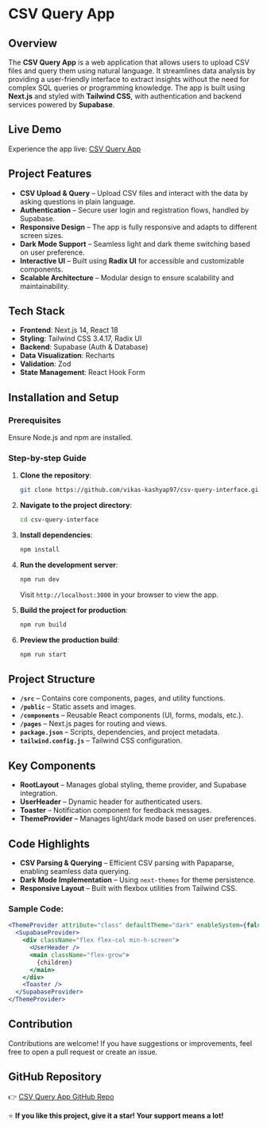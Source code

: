 # CSV Query App

## Overview
The **CSV Query App** is a web application that allows users to upload CSV files and query them using natural language. It streamlines data analysis by providing a user-friendly interface to extract insights without the need for complex SQL queries or programming knowledge. The app is built using **Next.js** and styled with **Tailwind CSS**, with authentication and backend services powered by **Supabase**.

## Live Demo
Experience the app live: [CSV Query App](https://csv-query.netlify.app/login)


## Project Features
- **CSV Upload & Query** – Upload CSV files and interact with the data by asking questions in plain language.
- **Authentication** – Secure user login and registration flows, handled by Supabase.
- **Responsive Design** – The app is fully responsive and adapts to different screen sizes.
- **Dark Mode Support** – Seamless light and dark theme switching based on user preference.
- **Interactive UI** – Built using **Radix UI** for accessible and customizable components.
- **Scalable Architecture** – Modular design to ensure scalability and maintainability.

## Tech Stack
- **Frontend**: Next.js 14, React 18
- **Styling**: Tailwind CSS 3.4.17, Radix UI
- **Backend**: Supabase (Auth & Database)
- **Data Visualization**: Recharts
- **Validation**: Zod
- **State Management**: React Hook Form

## Installation and Setup
### Prerequisites
Ensure Node.js and npm are installed.

### Step-by-step Guide
1. **Clone the repository**:
    ```bash
    git clone https://github.com/vikas-kashyap97/csv-query-interface.git
    ```

2. **Navigate to the project directory**:
    ```bash
    cd csv-query-interface
    ```

3. **Install dependencies**:
    ```bash
    npm install
    ```

4. **Run the development server**:
    ```bash
    npm run dev
    ```
    Visit `http://localhost:3000` in your browser to view the app.

5. **Build the project for production**:
    ```bash
    npm run build
    ```

6. **Preview the production build**:
    ```bash
    npm run start
    ```

## Project Structure
- **`/src`** – Contains core components, pages, and utility functions.
- **`/public`** – Static assets and images.
- **`/components`** – Reusable React components (UI, forms, modals, etc.).
- **`/pages`** – Next.js pages for routing and views.
- **`package.json`** – Scripts, dependencies, and project metadata.
- **`tailwind.config.js`** – Tailwind CSS configuration.

## Key Components
- **RootLayout** – Manages global styling, theme provider, and Supabase integration.
- **UserHeader** – Dynamic header for authenticated users.
- **Toaster** – Notification component for feedback messages.
- **ThemeProvider** – Manages light/dark mode based on user preferences.

## Code Highlights
- **CSV Parsing & Querying** – Efficient CSV parsing with Papaparse, enabling seamless data querying.
- **Dark Mode Implementation** – Using `next-themes` for theme persistence.
- **Responsive Layout** – Built with flexbox utilities from Tailwind CSS.

### Sample Code:
```jsx
<ThemeProvider attribute="class" defaultTheme="dark" enableSystem={false}>
  <SupabaseProvider>
    <div className="flex flex-col min-h-screen">
      <UserHeader />
      <main className="flex-grow">
        {children}
      </main>
    </div>
    <Toaster />
  </SupabaseProvider>
</ThemeProvider>
```

## Contribution
Contributions are welcome! If you have suggestions or improvements, feel free to open a pull request or create an issue.

## GitHub Repository
👉 [CSV Query App GitHub Repo](https://github.com/vikas-kashyap97/csv-query-interface.git)  

⭐ **If you like this project, give it a star! Your support means a lot!**


